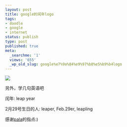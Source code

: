 ```yaml
---
layout: post
title: google的闰年logo
tags:
- doodle
- google
- internet
status: publish
type: post
published: true
meta:
  _searchme: '1'
  views: '655'
  _wp_old_slug: google%e7%9a%84%e9%97%b0%e5%b9%b4logo
---
```


![](https://dl.dropboxusercontent.com/u/308058/blogimages/2008/02/leapyear08.gif)

另外，学几句英语吧

闰年: leap year

2月29号生日的人: leaper, Feb.29er, leapling

感谢[pala](http://ztpala.com/)的指点:)
